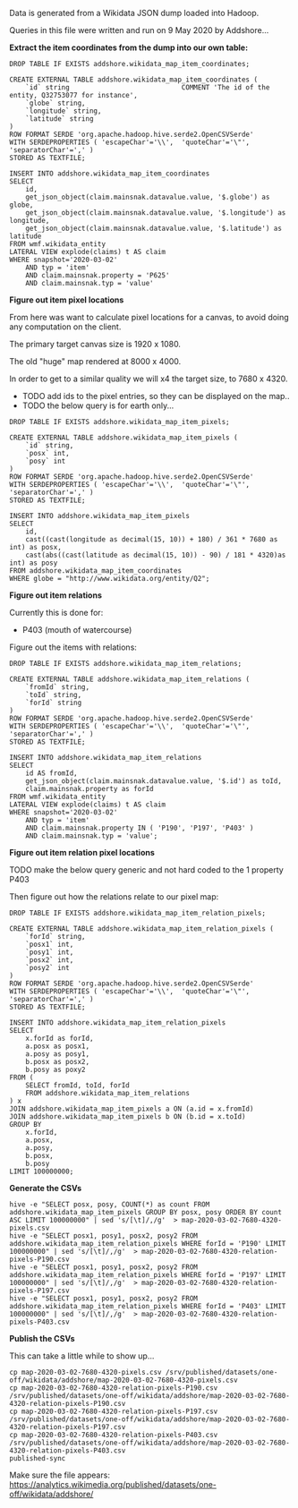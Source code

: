 Data is generated from a Wikidata JSON dump loaded into Hadoop.

Queries in this file were written and run on 9 May 2020 by Addshore...

**Extract the item coordinates from the dump into our own table:**
```
DROP TABLE IF EXISTS addshore.wikidata_map_item_coordinates;

CREATE EXTERNAL TABLE addshore.wikidata_map_item_coordinates (
    `id` string                            COMMENT 'The id of the entity, Q32753077 for instance',
    `globe` string,
    `longitude` string,
    `latitude` string
)
ROW FORMAT SERDE 'org.apache.hadoop.hive.serde2.OpenCSVSerde'
WITH SERDEPROPERTIES ( 'escapeChar'='\\',  'quoteChar'='\"',  'separatorChar'=',' )
STORED AS TEXTFILE;

INSERT INTO addshore.wikidata_map_item_coordinates
SELECT
    id,
    get_json_object(claim.mainsnak.datavalue.value, '$.globe') as globe,
    get_json_object(claim.mainsnak.datavalue.value, '$.longitude') as longitude,
    get_json_object(claim.mainsnak.datavalue.value, '$.latitude') as latitude
FROM wmf.wikidata_entity
LATERAL VIEW explode(claims) t AS claim
WHERE snapshot='2020-03-02'
    AND typ = 'item'
    AND claim.mainsnak.property = 'P625'
    AND claim.mainsnak.typ = 'value'
```

**Figure out item pixel locations**

From here was want to calculate pixel locations for a canvas, to avoid doing any computation on the client.

The primary target canvas size is 1920 x 1080.

The old "huge" map rendered at 8000 x 4000.

In order to get to a similar quality we will x4 the target size, to 7680 x 4320.

 - TODO add ids to the pixel entries, so they can be displayed on the map..
 - TODO the below query is for earth only...

```
DROP TABLE IF EXISTS addshore.wikidata_map_item_pixels;

CREATE EXTERNAL TABLE addshore.wikidata_map_item_pixels (
    `id` string,
    `posx` int,
    `posy` int
)
ROW FORMAT SERDE 'org.apache.hadoop.hive.serde2.OpenCSVSerde'
WITH SERDEPROPERTIES ( 'escapeChar'='\\',  'quoteChar'='\"',  'separatorChar'=',' )
STORED AS TEXTFILE;

INSERT INTO addshore.wikidata_map_item_pixels
SELECT
    id, 
    cast((cast(longitude as decimal(15, 10)) + 180) / 361 * 7680 as int) as posx,
    cast(abs((cast(latitude as decimal(15, 10)) - 90) / 181 * 4320)as int) as posy
FROM addshore.wikidata_map_item_coordinates
WHERE globe = "http://www.wikidata.org/entity/Q2";
```

**Figure out item relations**

Currently this is done for:
 - P403 (mouth of watercourse)

Figure out the items with relations:
```
DROP TABLE IF EXISTS addshore.wikidata_map_item_relations;

CREATE EXTERNAL TABLE addshore.wikidata_map_item_relations (
    `fromId` string,
    `toId` string,
    `forId` string
)
ROW FORMAT SERDE 'org.apache.hadoop.hive.serde2.OpenCSVSerde'
WITH SERDEPROPERTIES ( 'escapeChar'='\\',  'quoteChar'='\"',  'separatorChar'=',' )
STORED AS TEXTFILE;

INSERT INTO addshore.wikidata_map_item_relations
SELECT
    id AS fromId,
    get_json_object(claim.mainsnak.datavalue.value, '$.id') as toId,
    claim.mainsnak.property as forId
FROM wmf.wikidata_entity
LATERAL VIEW explode(claims) t AS claim
WHERE snapshot='2020-03-02'
    AND typ = 'item'
    AND claim.mainsnak.property IN ( 'P190', 'P197', 'P403' )
    AND claim.mainsnak.typ = 'value';
```

**Figure out item relation pixel locations**

TODO make the below query generic and not hard coded to the 1 property P403

Then figure out how the relations relate to our pixel map:
```
DROP TABLE IF EXISTS addshore.wikidata_map_item_relation_pixels;

CREATE EXTERNAL TABLE addshore.wikidata_map_item_relation_pixels (
    `forId` string,
    `posx1` int,
    `posy1` int,
    `posx2` int,
    `posy2` int
)
ROW FORMAT SERDE 'org.apache.hadoop.hive.serde2.OpenCSVSerde'
WITH SERDEPROPERTIES ( 'escapeChar'='\\',  'quoteChar'='\"',  'separatorChar'=',' )
STORED AS TEXTFILE;

INSERT INTO addshore.wikidata_map_item_relation_pixels
SELECT
    x.forId as forId,
    a.posx as posx1,
    a.posy as posy1,
    b.posx as posx2,
    b.posy as poxy2
FROM (
    SELECT fromId, toId, forId
    FROM addshore.wikidata_map_item_relations
) x
JOIN addshore.wikidata_map_item_pixels a ON (a.id = x.fromId)
JOIN addshore.wikidata_map_item_pixels b ON (b.id = x.toId)
GROUP BY
    x.forId,
    a.posx,
    a.posy,
    b.posx,
    b.posy
LIMIT 100000000;
```

**Generate the CSVs**

```
hive -e "SELECT posx, posy, COUNT(*) as count FROM addshore.wikidata_map_item_pixels GROUP BY posx, posy ORDER BY count ASC LIMIT 100000000" | sed 's/[\t]/,/g'  > map-2020-03-02-7680-4320-pixels.csv 
hive -e "SELECT posx1, posy1, posx2, posy2 FROM addshore.wikidata_map_item_relation_pixels WHERE forId = 'P190' LIMIT 100000000" | sed 's/[\t]/,/g'  > map-2020-03-02-7680-4320-relation-pixels-P190.csv 
hive -e "SELECT posx1, posy1, posx2, posy2 FROM addshore.wikidata_map_item_relation_pixels WHERE forId = 'P197' LIMIT 100000000" | sed 's/[\t]/,/g'  > map-2020-03-02-7680-4320-relation-pixels-P197.csv 
hive -e "SELECT posx1, posy1, posx2, posy2 FROM addshore.wikidata_map_item_relation_pixels WHERE forId = 'P403' LIMIT 100000000" | sed 's/[\t]/,/g'  > map-2020-03-02-7680-4320-relation-pixels-P403.csv 
```

**Publish the CSVs**

This can take a little while to show up...

```
cp map-2020-03-02-7680-4320-pixels.csv /srv/published/datasets/one-off/wikidata/addshore/map-2020-03-02-7680-4320-pixels.csv
cp map-2020-03-02-7680-4320-relation-pixels-P190.csv  /srv/published/datasets/one-off/wikidata/addshore/map-2020-03-02-7680-4320-relation-pixels-P190.csv 
cp map-2020-03-02-7680-4320-relation-pixels-P197.csv  /srv/published/datasets/one-off/wikidata/addshore/map-2020-03-02-7680-4320-relation-pixels-P197.csv 
cp map-2020-03-02-7680-4320-relation-pixels-P403.csv  /srv/published/datasets/one-off/wikidata/addshore/map-2020-03-02-7680-4320-relation-pixels-P403.csv 
published-sync
```

Make sure the file appears: https://analytics.wikimedia.org/published/datasets/one-off/wikidata/addshore/
